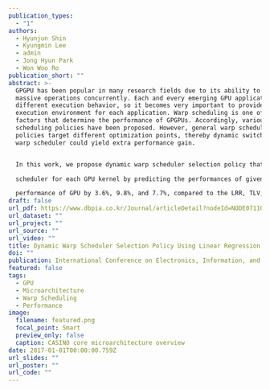 ```yaml
---
publication_types:
  - "1"
authors:
  - Hyunjun Shin
  - Kyungmin Lee
  - admin
  - Jong Hyun Park
  - Won Woo Ro
publication_short: ""
abstract: >-
  GPGPU has been popular in many research fields due to its ability to execute
  massive operations concurrently. Each and every emerging GPU application shows
  different execution behavior, so it becomes very important to provide suitable
  execution environment for each application. Warp scheduling is one of the key
  factors that determine the performance of GPGPUs. Accordingly, various warp
  scheduling policies have been proposed. However, general warp scheduling
  policies target different optimization points, thereby dynamic switching of
  warp scheduler could yield extra performance gain. 


  In this work, we propose dynamic warp scheduler selection policy that dynamically selects the optimal warp

  scheduler for each GPU kernel by predicting the performances of given warp scheduling policies. We consider three policies: LRR, TLV, and GTO. Scheduler selection is performed based on multiple linear regression by monitoring architectural events dynamically. Our evaluation results show that proposed scheme improves

  performance of GPU by 3.6%, 9.8%, and 7.7%, compared to the LRR, TLV, and GTO, respectively.
draft: false
url_pdf: https://www.dbpia.co.kr/Journal/articleDetail?nodeId=NODE07110631
url_dataset: ""
url_project: ""
url_source: ""
url_video: ""
title: Dynamic Warp Scheduler Selection Policy Using Linear Regression for GPUs
doi: ""
publication: International Conference on Electronics, Information, and Communication (ICEIC)
featured: false
tags:
  - GPU
  - Microarchitecture
  - Warp Scheduling
  - Performance
image:
  filename: featured.png
  focal_point: Smart
  preview_only: false
  caption: CASINO core microarchitecture overview
date: 2017-01-01T00:00:00.759Z
url_slides: ""
url_poster: ""
url_code: ""
---
```

